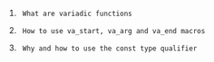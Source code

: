 

   1.      What are variadic functions


   2.      How to use va_start, va_arg and va_end macros


   3.      Why and how to use the const type qualifier
